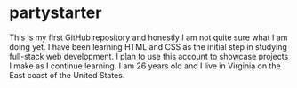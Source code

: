 # partystarter
This is my first GitHub repository and honestly I am not quite sure what I am doing yet.  I have been learning HTML and CSS as the initial step in studying full-stack web development.  I plan to use this account to showcase projects I make as I continue learning.
I am 26 years old and I live in Virginia on the East coast of the United States.
